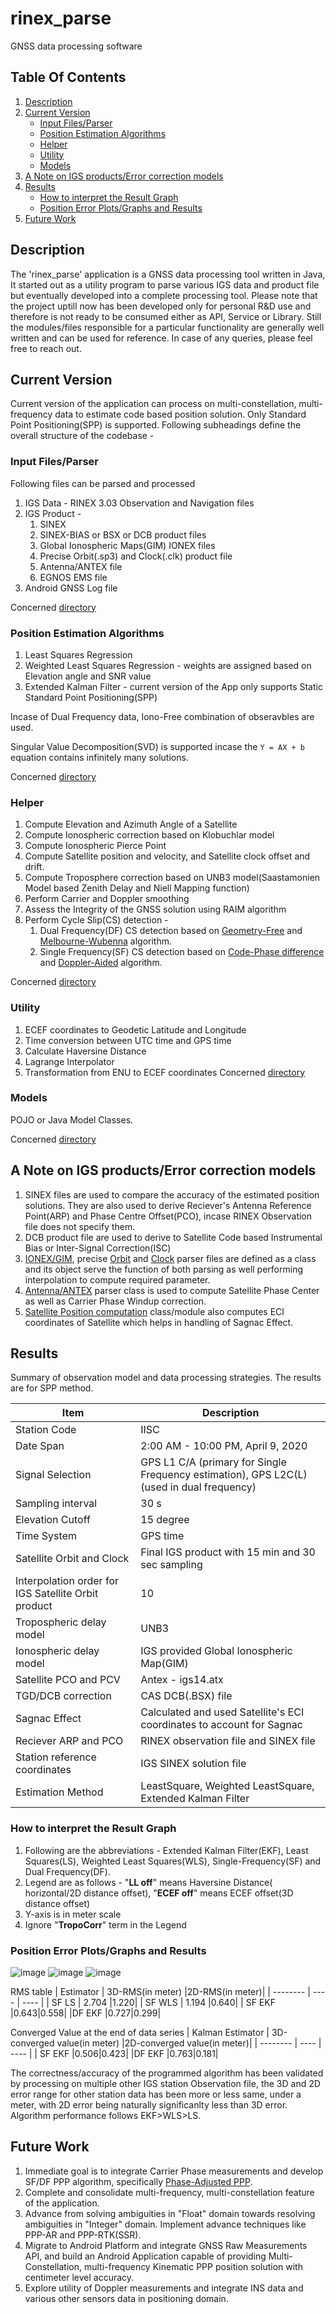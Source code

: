 # rinex_parse
GNSS data processing software

## Table Of Contents
1. [Description](#description)
2. [Current Version](#current-version)
    * [Input Files/Parser](#parser)
    * [Position Estimation Algorithms](#position-estimation-algorithms)
    * [Helper](#helper)
    * [Utility](#utility)
    * [Models](#models)
3. [A Note on IGS products/Error correction models](#note)
4. [Results](#results)
    * [How to interpret the Result Graph](#how-to-interpret-the-result-graph)
    * [Position Error Plots/Graphs and Results](#plots)
5. [Future Work](#future-work)
   

## Description
The 'rinex_parse' application is a GNSS data processing tool written in Java, It started out as a utility program to parse various IGS data and product file but eventually developed into a complete processing tool. Please note that the project uptill now has been developed only for personal R&D use and therefore is not ready to be consumed either as API, Service or Library. Still the modules/files responsible for a particular functionality are generally well written and can be used for reference. In case of any queries, please feel free to reach out.  

## Current Version
Current version of the application can process on multi-constellation, multi-frequency data to estimate code based position solution. Only Standard Point Positioning(SPP) is supported. Following subheadings define the overall structure of the codebase - 

### Input Files/Parser<a name="parser"></a>
Following files can be parsed and processed
1. IGS Data - RINEX 3.03 Observation and Navigation files
2. IGS Product - 
    1. SINEX
    2. SINEX-BIAS or BSX or DCB product files
    3. Global Ionospheric Maps(GIM) IONEX files
    4. Precise Orbit(.sp3) and Clock(.clk) product file
    5. Antenna/ANTEX file 
    6. EGNOS EMS file
3. Android GNSS Log file

Concerned [directory](https://github.com/naman4u13/rinex_parse/tree/master/src/main/java/com/RINEX_parser/fileParser)

### Position Estimation Algorithms
1. Least Squares Regression
2. Weighted Least Squares Regression - weights are assigned based on Elevation angle and SNR value
3. Extended Kalman Filter - current version of the App only supports Static Standard Point Positioning(SPP) 

Incase of Dual Frequency data, Iono-Free combination of obseravbles are used.

Singular Value Decomposition(SVD) is supported incase the `Y = AX + b` equation contains infinitely many solutions.

Concerned [directory](https://github.com/naman4u13/rinex_parse/tree/master/src/main/java/com/RINEX_parser/ComputeUserPos)

### Helper
1. Compute Elevation and Azimuth Angle of a Satellite
2. Compute Ionospheric correction based on Klobuchlar model
3. Compute Ionospheric Pierce Point
4. Compute Satellite position and velocity, and Satellite clock offset and drift.
5. Compute Troposphere correction based on UNB3 model(Saastamonien Model based Zenith Delay and Niell Mapping function)
6. Perform Carrier and Doppler smoothing
7. Assess the Integrity of the GNSS solution using RAIM algorithm
8. Perform Cycle Slip(CS) detection - 
    1. Dual Frequency(DF) CS detection based on [Geometry-Free](https://gssc.esa.int/navipedia/index.php/Detector_based_in_carrier_phase_data:_The_geometry-free_combination) and   [Melbourne-Wubenna](https://gssc.esa.int/navipedia/index.php/Detector_based_in_code_and_carrier_phase_data:_The_Melbourne-W%C3%BCbbena_combination) algorithm.
    2. Single Frequency(SF) CS detection based on [Code-Phase difference](https://gssc.esa.int/navipedia/index.php/Examples_of_single_frequency_Cycle-Slip_Detectors) and [Doppler-Aided](https://link.springer.com/article/10.1007/s10291-020-00993-0) algorithm.

Concerned [directory](https://github.com/naman4u13/rinex_parse/tree/master/src/main/java/com/RINEX_parser/helper)

### Utility
1. ECEF coordinates to Geodetic Latitude and Longitude
2. Time conversion between UTC time and GPS time
3. Calculate Haversine Distance
4. Lagrange Interpolator
5. Transformation from ENU to ECEF coordinates 
Concerned [directory](https://github.com/naman4u13/rinex_parse/tree/master/src/main/java/com/RINEX_parser/utility)

### Models
POJO or Java Model Classes.

Concerned [directory](https://github.com/naman4u13/rinex_parse/tree/master/src/main/java/com/RINEX_parser/models) 

## A Note on IGS products/Error correction models<a name="note"></a>
1. SINEX files are used to compare the accuracy of the estimated position solutions. They are also used to derive Reciever's Antenna Reference Point(ARP) and Phase Centre Offset(PCO), incase RINEX Observation file does not specify them.
2. DCB product file are used to derive to Satellite Code based Instrumental Bias or Inter-Signal Correction(ISC)
3. [IONEX/GIM](https://github.com/naman4u13/rinex_parse/blob/master/src/main/java/com/RINEX_parser/fileParser/IONEX.java), precise [Orbit](https://github.com/naman4u13/rinex_parse/blob/master/src/main/java/com/RINEX_parser/fileParser/Orbit.java) and [Clock](https://github.com/naman4u13/rinex_parse/blob/master/src/main/java/com/RINEX_parser/fileParser/Clock.java) parser files are defined as a class and its object serve the function of both parsing as well performing interpolation to compute required parameter. 
4. [Antenna/ANTEX](https://github.com/naman4u13/rinex_parse/blob/master/src/main/java/com/RINEX_parser/fileParser/Antenna.java) parser class is used to compute Satellite Phase Center as well as Carrier Phase Windup correction.
5. [Satellite Position computation](https://github.com/naman4u13/rinex_parse/blob/master/src/main/java/com/RINEX_parser/helper/ComputeSatPos.java) class/module also computes ECI coordinates of Satellite which helps in handling of Sagnac Effect.


## Results

Summary of observation model and data processing strategies. The results are for SPP method. 

| Item | Description |
| --- | ----------- |
| Station Code | IISC |
| Date Span | 2:00 AM - 10:00 PM, April 9, 2020 |
| Signal Selection | GPS L1 C/A (primary for Single Frequency estimation), GPS L2C(L) (used in dual frequency) |
| Sampling interval | 30 s |
| Elevation Cutoff | 15 degree |
| Time System | GPS time |
| Satellite Orbit and Clock | Final IGS product with 15 min and 30 sec sampling |
| Interpolation order for IGS Satellite Orbit product | 10 |
| Tropospheric delay model | UNB3 |
| Ionospheric delay model | IGS provided Global Ionospheric Map(GIM) |
| Satellite PCO and PCV | Antex - igs14.atx |
| TGD/DCB correction | CAS DCB(.BSX) file |
| Sagnac Effect | Calculated and used Satellite's ECI coordinates to account for Sagnac |
| Reciever ARP and PCO | RINEX observation file and SINEX file |
| Station reference coordinates| IGS SINEX solution file |
| Estimation Method | LeastSquare, Weighted LeastSquare, Extended Kalman Filter |

### How to interpret the Result Graph 
1. Following are the abbreviations - Extended Kalman Filter(EKF), Least Squares(LS), Weighted Least Squares(WLS), Single-Frequency(SF) and Dual Frequency(DF). 
2. Legend are as follows - "**LL off**" means Haversine Distance( horizontal/2D distance offset),  "**ECEF off**" means ECEF offset(3D distance offset)
3. Y-axis is in meter scale
4. Ignore "**TropoCorr**" term in the Legend

### Position Error Plots/Graphs and Results<a name="plots"></a>

<img src="https://github.com/naman4u13/rinex_parse/blob/master/imgs/IISC_singlefreq_regression.png" alt="image" title="a. LS and WLS based SF SPP solution" >
<img src="https://github.com/naman4u13/rinex_parse/blob/master/imgs/IISC_singlefreq_EKF.png" alt="image"  title="b. EKF based SF SPP solution"> 
<img src="https://github.com/naman4u13/rinex_parse/blob/master/imgs/IISC_dualfreq_EKF.png" alt="image"  title="c. EKF based DF SPP solution"> 

RMS table
| Estimator | 3D-RMS(in meter) |2D-RMS(in meter)|
| -------- | ---- | ---- |
| SF LS | 2.704 |1.220|
| SF WLS | 1.194 |0.640|
| SF EKF |0.643|0.558|
|DF EKF |0.727|0.299|

Converged Value at the end of data series
| Kalman Estimator | 3D-converged value(in meter) |2D-converged value(in meter)|
| -------- | ---- | ---- |
| SF EKF |0.506|0.423|
|DF EKF |0.763|0.181|

The correctness/accuracy of the programmed algorithm has been validated by processing on multiple other IGS station Observation file, the 3D and 2D error range for other station data has been more or less same, under a meter, with 2D error being naturally significanlty less than 3D error. Algorithm performance follows EKF>WLS>LS. 


## Future Work

1. Immediate goal is to integrate Carrier Phase measurements and develop SF/DF PPP algorithm, specifically [Phase-Adjusted PPP](https://gnss.curtin.edu.au/wp-content/uploads/sites/21/2016/04/Le2006Recursive.pdf).  
2. Complete and consolidate multi-frequency, multi-constellation feature of the application.
3. Advance from solving ambiguities in "Float" domain towards resolving ambiguities in "Integer" domain. Implement advance techniques like PPP-AR and PPP-RTK(SSR).
4. Migrate to Android Platform and integrate GNSS Raw Measurements API, and build an Android Application capable of providing Multi-Constellation, multi-frequency Kinematic PPP position solution with centimeter level accuracy.
5. Explore utility of Doppler measurements and integrate INS data and various other sensors data in positioning domain.
